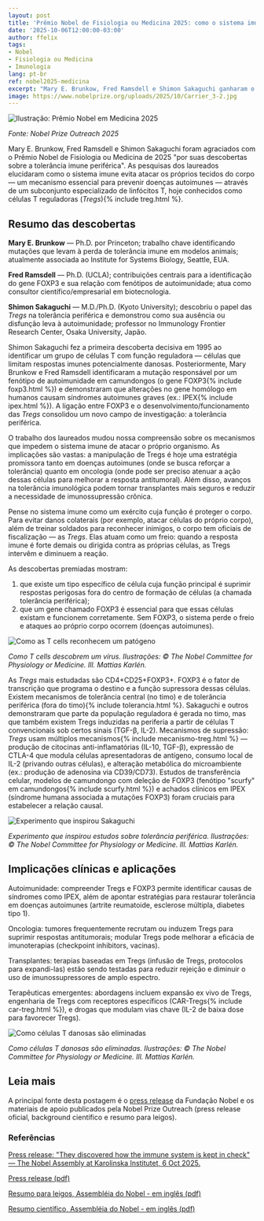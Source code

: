 ```yaml
---
layout: post
title: 'Prêmio Nobel de Fisiologia ou Medicina 2025: como o sistema imune é mantido sob controle'
date: '2025-10-06T12:00:00-03:00'
author: ffelix
tags:
- Nobel
- Fisiologia ou Medicina
- Imunologia
lang: pt-br
ref: nobel2025-medicina
excerpt: "Mary E. Brunkow, Fred Ramsdell e Shimon Sakaguchi ganharam o Nobel 2025 por descobertas sobre tolerância imune periférica e células T reguladoras (Tregs)."
image: https://www.nobelprize.org/uploads/2025/10/Carrier_3-2.jpg
---
```


![Ilustração: Prêmio Nobel em Medicina 2025](https://www.nobelprize.org/uploads/2025/10/Carrier_3-2.jpg)

_Fonte: Nobel Prize Outreach 2025_

Mary E. Brunkow, Fred Ramsdell e Shimon Sakaguchi foram agraciados com o Prêmio Nobel de Fisiologia ou Medicina de 2025 "por suas descobertas sobre a tolerância imune periférica". As pesquisas dos laureados elucidaram como o sistema imune evita atacar os próprios tecidos do corpo — um mecanismo essencial para prevenir doenças autoimunes — através de um subconjunto especializado de linfócitos T, hoje conhecidos como células T reguladoras (_Tregs_){% include treg.html %}.  

<!--more-->

## Resumo das descobertas

**Mary E. Brunkow** — Ph.D. por Princeton; trabalho chave identificando mutações que levam à perda de tolerância imune em modelos animais; atualmente associada ao Institute for Systems Biology, Seattle, EUA.

**Fred Ramsdell** — Ph.D. (UCLA); contribuições centrais para a identificação do gene FOXP3 e sua relação com fenótipos de autoimunidade; atua como consultor científico/empresarial em biotecnologia.

**Shimon Sakaguchi** — M.D./Ph.D. (Kyoto University); descobriu o papel das _Tregs_ na tolerância periférica e demonstrou como sua ausência ou disfunção leva à autoimunidade; professor no Immunology Frontier Research Center, Osaka University, Japão.

Shimon Sakaguchi fez a primeira descoberta decisiva em 1995 ao identificar um grupo de células T com função reguladora — células que limitam respostas imunes potencialmente danosas. Posteriormente, Mary Brunkow e Fred Ramsdell identificaram a mutação responsável por um fenótipo de autoimunidade em camundongos (o gene FOXP3{% include foxp3.html %}) e demonstraram que alterações no gene homólogo em humanos causam síndromes autoimunes graves (ex.: IPEX{% include ipex.html %}). A ligação entre FOXP3 e o desenvolvimento/funcionamento das _Tregs_ consolidou um novo campo de investigação: a tolerância periférica.

O trabalho dos laureados mudou nossa compreensão sobre os mecanismos que impedem o sistema imune de atacar o próprio organismo. As implicações são vastas: a manipulação de Tregs é hoje uma estratégia promissora tanto em doenças autoimunes (onde se busca reforçar a tolerância) quanto em oncologia (onde pode ser preciso atenuar a ação dessas células para melhorar a resposta antitumoral). Além disso, avanços na tolerância imunológica podem tornar transplantes mais seguros e reduzir a necessidade de imunossupressão crônica.

Pense no sistema imune como um exército cuja função é proteger o corpo. Para evitar danos colaterais (por exemplo, atacar células do próprio corpo), além de treinar soldados para reconhecer inimigos, o corpo tem oficiais de fiscalização — as _Tregs_. Elas atuam como um freio: quando a resposta imune é forte demais ou dirigida contra as próprias células, as Tregs intervêm e diminuem a reação.

As descobertas premiadas mostram:

1) que existe um tipo específico de célula cuja função principal é suprimir respostas perigosas fora do centro de formação de células (a chamada tolerância periférica);
2) que um gene chamado FOXP3 é essencial para que essas células existam e funcionem corretamente. Sem FOXP3, o sistema perde o freio e ataques ao próprio corpo ocorrem (doenças autoimunes).

![Como as T cells reconhecem um patógeno](https://www.nobelprize.org/uploads/2025/10/popular-medicineprize2025-figure2.jpg)

_Como T cells descobrem um vírus. Ilustrações: © The Nobel Committee for Physiology or Medicine. Ill. Mattias Karlén._

As _Tregs_ mais estudadas são CD4+CD25+FOXP3+. FOXP3 é o fator de transcrição que programa o destino e a função supressora dessas células.
Existem mecanismos de tolerância central (no timo) e de tolerância periférica (fora do timo){% include tolerancia.html %}. Sakaguchi e outros demonstraram que parte da população reguladora é gerada no timo, mas que também existem Tregs induzidas na periferia a partir de células T convencionais sob certos sinais (TGF-β, IL-2).
Mecanismos de supressão: _Tregs_ usam múltiplos mecanismos{% include mecanismo-treg.html %} — produção de citocinas anti-inflamatórias (IL-10, TGF-β), expressão de CTLA-4 que modula células apresentadoras de antígeno, consumo local de IL-2 (privando outras células), e alteração metabólica do microambiente (ex.: produção de adenosina via CD39/CD73).
Estudos de transferência celular, modelos de camundongo com deleção de FOXP3 (fenótipo "scurfy" em camundongos{% include scurfy.html %}) e achados clínicos em IPEX (síndrome humana associada a mutações FOXP3) foram cruciais para estabelecer a relação causal.

![Experimento que inspirou Sakaguchi](https://www.nobelprize.org/uploads/2025/10/popular-medicineprize2025-figure4.jpg)

_Experimento que inspirou estudos sobre tolerância periférica. Ilustrações: © The Nobel Committee for Physiology or Medicine. Ill. Mattias Karlén._

## Implicações clínicas e aplicações

Autoimunidade: compreender Tregs e FOXP3 permite identificar causas de síndromes como IPEX, além de apontar estratégias para restaurar tolerância em doenças autoimunes (artrite reumatoide, esclerose múltipla, diabetes tipo 1).

Oncologia: tumores frequentemente recrutam ou induzem Tregs para suprimir respostas antitumorais; modular Tregs pode melhorar a eficácia de imunoterapias (checkpoint inhibitors, vacinas).

Transplantes: terapias baseadas em Tregs (infusão de Tregs, protocolos para expandi-las) estão sendo testadas para reduzir rejeição e diminuir o uso de imunossupressores de amplo espectro.

Terapêuticas emergentes: abordagens incluem expansão ex vivo de Tregs, engenharia de Tregs com receptores específicos (CAR-Tregs{% include car-treg.html %}), e drogas que modulam vias chave (IL-2 de baixa dose para favorecer Tregs).

![Como células T danosas são eliminadas](https://www.nobelprize.org/uploads/2025/10/popular-medicineprize2025-figure3.jpg)

_Como células T danosas são eliminadas. Ilustrações: © The Nobel Committee for Physiology or Medicine. Ill. Mattias Karlén._

## Leia mais

A principal fonte desta postagem é o [press release][press] da Fundação Nobel e os materiais de apoio publicados pela Nobel Prize Outreach (press release oficial, background científico e resumo para leigos).

### Referências

[Press release: "They discovered how the immune system is kept in check" — The Nobel Assembly at Karolinska Institutet, 6 Oct 2025.][press]

[Press release (pdf)][pdf]

[Resumo para leigos, Assembléia do Nobel - em inglês (pdf)][pop]

[Resumo científico, Assembléia do Nobel - em inglês (pdf)][adv]

[press]: https://www.nobelprize.org/prizes/medicine/2025/press-release/
[pdf]: https://www.nobelprize.org/uploads/2025/10/press-medicineprize2025.pdf
[pop]: https://www.nobelprize.org/uploads/2025/10/popular-medicineprize2025-2.pdf
[adv]: https://www.nobelprize.org/uploads/2025/10/advanced-medicineprize2025.pdf
